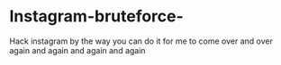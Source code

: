 # Instagram-bruteforce-
Hack instagram by the way you can do it for me to come over and over again and again and again and again 
